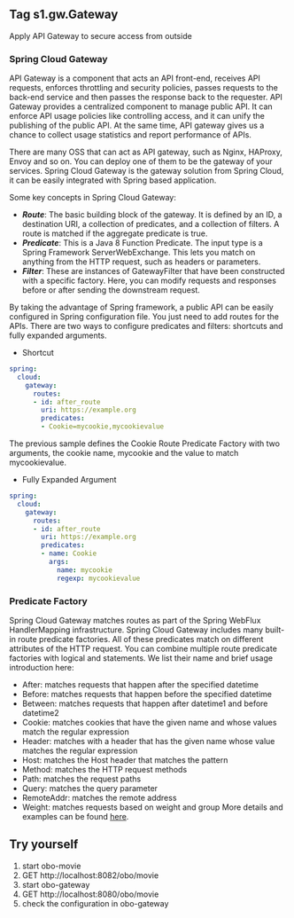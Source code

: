 ## Tag s1.gw.Gateway
Apply API Gateway to secure access from outside
### Spring Cloud Gateway
API Gateway is a component that acts an API front-end, receives API requests, enforces throttling and security policies, passes requests to the back-end service and then passes the response back to the requester.
API Gateway provides a centralized component to manage public API. It can enforce API usage policies like controlling access, and it can unify the publishing of the public API.
At the same time, API gateway gives us a chance to collect usage statistics and report performance of APIs.

There are many OSS that can act as API gateway, such as Nginx, HAProxy, Envoy and so on. You can deploy one of them to be the gateway of your services.
Spring Cloud Gateway is the gateway solution from Spring Cloud, it can be easily integrated with Spring based application.

Some key concepts in Spring Cloud Gateway:
* **_Route_**: The basic building block of the gateway. It is defined by an ID, a destination URI, a collection of predicates, and a collection of filters. A route is matched if the aggregate predicate is true.
* **_Predicate_**: This is a Java 8 Function Predicate. The input type is a Spring Framework ServerWebExchange. This lets you match on anything from the HTTP request, such as headers or parameters.
* **_Filter_**: These are instances of GatewayFilter that have been constructed with a specific factory. Here, you can modify requests and responses before or after sending the downstream request.

By taking the advantage of Spring framework, a public API can be easily configured in Spring configuration file. You just need to add routes for the APIs.
There are two ways to configure predicates and filters: shortcuts and fully expanded arguments. 
* Shortcut 
```yaml
spring:
  cloud:
    gateway:
      routes:
      - id: after_route
        uri: https://example.org
        predicates:
        - Cookie=mycookie,mycookievalue
```
The previous sample defines the Cookie Route Predicate Factory with two arguments, the cookie name, mycookie and the value to match mycookievalue.
* Fully Expanded Argument
```yaml
spring:
  cloud:
    gateway:
      routes:
      - id: after_route
        uri: https://example.org
        predicates:
        - name: Cookie
          args:
            name: mycookie
            regexp: mycookievalue
```
### Predicate Factory
Spring Cloud Gateway matches routes as part of the Spring WebFlux HandlerMapping infrastructure. Spring Cloud Gateway includes many built-in route predicate factories. 
All of these predicates match on different attributes of the HTTP request. You can combine multiple route predicate factories with logical and statements.
We list their name and brief usage introduction here:
* After: matches requests that happen after the specified datetime
* Before:  matches requests that happen before the specified datetime
* Between: matches requests that happen after datetime1 and before datetime2
* Cookie: matches cookies that have the given name and whose values match the regular expression
* Header: matches with a header that has the given name whose value matches the regular expression
* Host: matches the Host header that matches the pattern
* Method: matches the HTTP request methods
* Path: matches the request paths
* Query: matches the query parameter
* RemoteAddr: matches the remote address
* Weight: matches requests based on weight and group
More details and examples can be found [here](https://docs.spring.io/spring-cloud-gateway/docs/current/reference/html/#gateway-request-predicates-factories).

## Try yourself
1. start obo-movie
2. GET http://localhost:8082/obo/movie
3. start obo-gateway
4. GET http://localhost:8080/obo/movie
5. check the configuration in obo-gateway